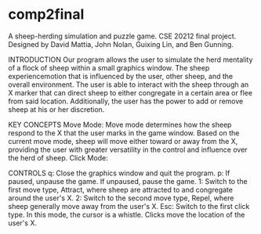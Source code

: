 # comp2final
A sheep-herding simulation and puzzle game. CSE 20212 final project.
Designed by David Mattia, John Nolan, Guixing Lin, and Ben Gunning.

INTRODUCTION
        Our program allows the user to simulate the herd mentality of a flock of sheep within a small graphics window. The           sheep experiencemotion that is influenced by the user, other sheep, and the overall environment. The user is able to         interact with the sheep through an X marker that can direct sheep to either congregate in a certain area or flee from         said location. Additionally, the user has the power to add or remove sheep at his or her discretion.

KEY CONCEPTS
        Move Mode:
                Move mode determines how the sheep respond to the X that the user marks in the game window. Based on the                     current move mode, sheep will move either toward or away from the X, providing the user with greater                         versatility in the control and influence over the herd of sheep.
        Click Mode:


CONTROLS
        q: Close the graphics window and quit the program.
        p: If paused, unpause the game. If unpaused, pause the game.
        1: Switch to the first move type, Attract, where sheep are attracted to and congregate around the user's X.
        2: Switch to the second move type, Repel, where sheep generally move away from the user's X.
        Esc: Switch to the first click type. In this mode, the cursor is a whistle. Clicks move the location of the user's X.




